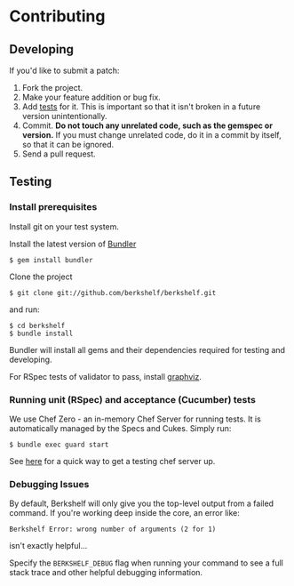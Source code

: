 # Contributing

## Developing

If you'd like to submit a patch:

1. Fork the project.
2. Make your feature addition or bug fix.
3. Add [tests](#testing) for it. This is important so that it isn't broken in a
   future version unintentionally.
4. Commit. **Do not touch any unrelated code, such as the gemspec or version.**
   If you must change unrelated code, do it in a commit by itself, so that it
   can be ignored.
5. Send a pull request.

## Testing

### Install prerequisites

Install git on your test system.

Install the latest version of [Bundler](http://gembundler.com)

    $ gem install bundler

Clone the project

    $ git clone git://github.com/berkshelf/berkshelf.git

and run:

    $ cd berkshelf
    $ bundle install

Bundler will install all gems and their dependencies required for testing and developing.

For RSpec tests of validator to pass, install [graphviz](http://www.graphviz.org).

### Running unit (RSpec) and acceptance (Cucumber) tests

We use Chef Zero - an in-memory Chef Server for running tests. It is automatically managed by the Specs and Cukes. Simply run:

    $ bundle exec guard start

See [here](https://github.com/tdegrunt/vagrant-chef-server-bootstrap) for a
quick way to get a testing chef server up.

### Debugging Issues
By default, Berkshelf will only give you the top-level output from a failed command. If you're working deep inside the core, an error like:

    Berkshelf Error: wrong number of arguments (2 for 1)

isn't exactly helpful...

Specify the `BERKSHELF_DEBUG` flag when running your command to see a full stack trace and other helpful debugging information.
